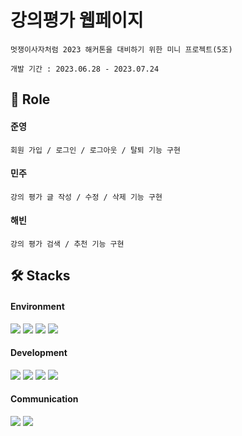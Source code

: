# 강의평가 웹페이지
```
멋쟁이사자처럼 2023 해커톤을 대비하기 위한 미니 프로젝트(5조)   

개발 기간 : 2023.06.28 - 2023.07.24
```

   
## 💁 Role

#### 준영
```
회원 가입 / 로그인 / 로그아웃 / 탈퇴 기능 구현
```

#### 민주
```
강의 평가 글 작성 / 수정 / 삭제 기능 구현
```
#### 해빈
```
강의 평가 검색 / 추천 기능 구현
```

## 🛠 Stacks

#### Environment   
<img src="https://img.shields.io/badge/IntelliJ-3F5767?style=for-the-badge&logo=IntelliJ IDEA&logoColor=white"> <img src="https://img.shields.io/badge/git-F05032?style=for-the-badge&logo=git&logoColor=white"> <img src="https://img.shields.io/badge/github-181717?style=for-the-badge&logo=github&logoColor=white"> <img src="https://img.shields.io/badge/naver cloud-03C75A?style=for-the-badge&logo=naver&logoColor=white">

#### Development   
<img src="https://img.shields.io/badge/java-007396?style=for-the-badge&logo=java&logoColor=white"> <img src="https://img.shields.io/badge/spring-6DB33F?style=for-the-badge&logo=spring&logoColor=white"> <img src="https://img.shields.io/badge/mysql-4479A1?style=for-the-badge&logo=mysql&logoColor=white"> <img src="https://img.shields.io/badge/swagger-85EA2D?style=for-the-badge&logo=swagger&logoColor=white">

#### Communication   
<img src="https://img.shields.io/badge/slack-4A154B?style=for-the-badge&logo=slack&logoColor=white"> <img src="https://img.shields.io/badge/notion-000000?style=for-the-badge&logo=notion&logoColor=white">
